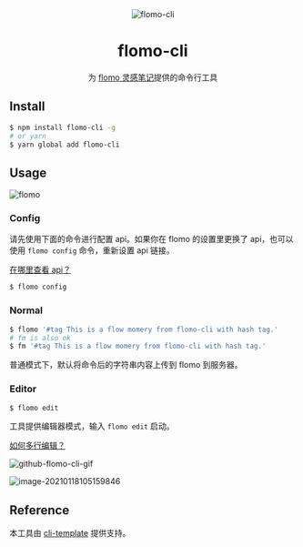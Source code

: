 <div align="center">

<img src="https://mayandev.oss-cn-hangzhou.aliyuncs.com/uPic/flomo-cli.png" alt="flomo-cli"/>

# flomo-cli

为 [flomo 灵感笔记](https://flomoapp.com/)提供的命令行工具

</div>

## Install

```bash
$ npm install flomo-cli -g
# or yarn
$ yarn global add flomo-cli
```

## Usage

![flomo](https://mayandev.oss-cn-hangzhou.aliyuncs.com/uPic/flomo.png)


### Config

请先使用下面的命令进行配置 api。如果你在 flomo 的设置里更换了 api，也可以使用 `flomo config` 命令，重新设置 api 链接。

[在哪里查看 api？](https://flomoapp.com/iwh/MjY3NDM/19a24a215dc051f29d8f8d9328a9b329/)

```bash
$ flomo config
```

### Normal

```bash
$ flomo '#tag This is a flow momery from flomo-cli with hash tag.'
# fm is also ok
$ fm '#tag This is a flow momery from flomo-cli with hash tag.'
```

普通模式下，默认将命令后的字符串内容上传到 flomo 到服务器。

### Editor

```bash
$ flomo edit
```

工具提供编辑器模式，输入 `flomo edit` 启动。

[如何多行编辑？](https://github.com/Mayandev/flomo-cli/issues/1#issuecomment-781298951)

![github-flomo-cli-gif](https://mayandev.oss-cn-hangzhou.aliyuncs.com/uPic/github-flomo-cli-gif.gif)



![image-20210118105159846](https://mayandev.oss-cn-hangzhou.aliyuncs.com/uPic/image-20210118105159846.png)


## Reference

本工具由 [cli-template](https://github.com/Mayandev/cli-template) 提供支持。
